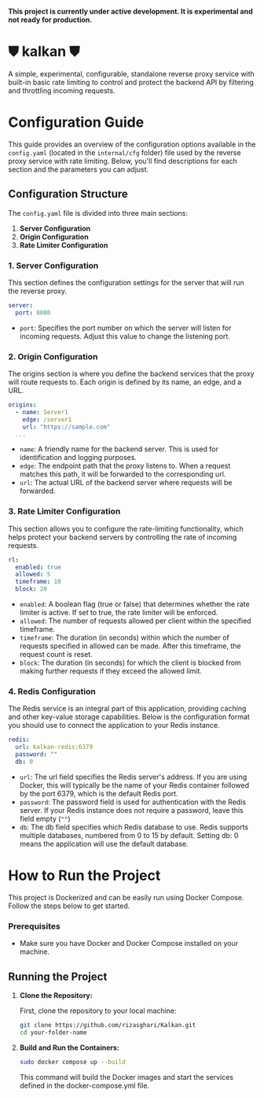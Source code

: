 **This project is currently under active development. It is experimental and not ready for production.**

# ⛊ kalkan ⛊
A simple, experimental, configurable, standalone reverse proxy service with built-in basic rate limiting to control and protect the backend API by filtering and throttling incoming requests.

# Configuration Guide

This guide provides an overview of the configuration options available in the `config.yaml` (located in the `internal/cfg` folder) file used by the reverse proxy service with rate limiting. Below, you'll find descriptions for each section and the parameters you can adjust.

## Configuration Structure

The `config.yaml` file is divided into three main sections:

1. **Server Configuration**
2. **Origin Configuration**
3. **Rate Limiter Configuration**

### 1. Server Configuration

This section defines the configuration settings for the server that will run the reverse proxy.

```yaml
server:
  port: 8080
```
- `port`: Specifies the port number on which the server will listen for incoming requests. Adjust this value to change the listening port.


### 2. Origin Configuration
The origins section is where you define the backend services that the proxy will route requests to. Each origin is defined by its name, an edge, and a URL.
```yaml
origins:
  - name: Server1
    edge: /server1
    url: "https://sample.com"
  ...
```
- `name`: A friendly name for the backend server. This is used for identification and logging purposes.
- `edge`: The endpoint path that the proxy listens to. When a request matches this path, it will be forwarded to the corresponding url.
- `url`: The actual URL of the backend server where requests will be forwarded.

### 3. Rate Limiter Configuration
This section allows you to configure the rate-limiting functionality, which helps protect your backend servers by controlling the rate of incoming requests.
```yaml
rl:
  enabled: true
  allowed: 5
  timeframe: 10
  block: 20
```
- `enabled`: A boolean flag (true or false) that determines whether the rate limiter is active. If set to true, the rate limiter will be enforced.
- `allowed`: The number of requests allowed per client within the specified timeframe.
- `timeframe`: The duration (in seconds) within which the number of requests specified in allowed can be made. After this timeframe, the request count is reset.
- `block`: The duration (in seconds) for which the client is blocked from making further requests if they exceed the allowed limit.

### 4. Redis Configuration
The Redis service is an integral part of this application, providing caching and other key-value storage capabilities. Below is the configuration format you should use to connect the application to your Redis instance.
```yaml
redis:
  url: kalkan-redis:6379 
  password: "" 
  db: 0 
```
- `url`: The url field specifies the Redis server's address. If you are using Docker, this will typically be the name of your Redis container followed by the port 6379, which is the default Redis port.
- `password`: The password field is used for authentication with the Redis server. If your Redis instance does not require a password, leave this field empty (`""`)
- `db`: The db field specifies which Redis database to use. Redis supports multiple databases, numbered from 0 to 15 by default. Setting db: 0 means the application will use the default database.

# How to Run the Project

This project is Dockerized and can be easily run using Docker Compose. Follow the steps below to get started.

### Prerequisites

- Make sure you have Docker and Docker Compose installed on your machine.

## Running the Project

1. **Clone the Repository:**

   First, clone the repository to your local machine:

   ```bash
   git clone https://github.com/rizasghari/Kalkan.git
   cd your-folder-name
   ```

2. **Build and Run the Containers:**
   ```bash
   sudo docker compose up --build
   ```
   This command will build the Docker images and start the services defined in the docker-compose.yml file.
   